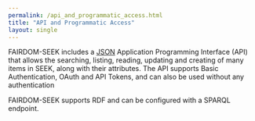 ```yaml
---
permalink: /api_and_programmatic_access.html
title: "API and Programmatic Access"
layout: single
---
```


FAIRDOM-SEEK includes a [JSON](https://www.json.org/) Application Programming Interface (API) that allows the searching, listing, reading, updating and creating of many items in SEEK, along with their attributes.
The API supports Basic Authentication, OAuth and API Tokens, and can also be used without any authentication

FAIRDOM-SEEK supports RDF and can be configured with a SPARQL endpoint.